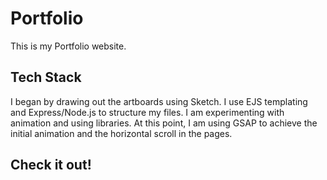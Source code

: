 # Portfolio

This is my Portfolio website.  

## Tech Stack
I began by drawing out the artboards using Sketch. I use EJS templating and Express/Node.js to structure my files.  I am experimenting with animation and using libraries.  At this point, I am using GSAP to achieve the initial animation and the horizontal scroll in the pages.

## Check it out!

